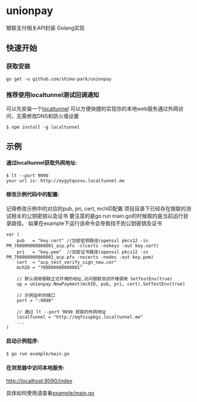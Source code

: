 # unionpay
银联支付相关API封装 Golang实现

## 快速开始
### 获取安装
    go get -u github.com/shima-park/unionpay

### 推荐使用localtunnel测试回调通知
可以先安装一个[localtunnel](https://localtunnel.github.io/www/)
可以方便快捷的实现你的本地web服务通过外网访问，无需修改DNS和防火墙设置

```console
$ npm install -g localtunnel
```

## 示例

#### 通过localtunnel获取外网地址:

```console
$ lt --port 9090
your url is: http://eygytquvvu.localtunnel.me
```

#### 修改示例代码中的配置:
记得修改示例中的对应的pub, pri, cert, mchID配置
项目目录下已经存在银联的测试相关的公钥密钥以及证书
要注意的是go run main.go的时候取的是当前运行目录路径。
如果在example下运行该命令会导致找不到公钥密钥及证书

```golang
var (
    pub   = "key.cert" //加密密钥路径(openssl pkcs12 -in PM_700000000000001_acp.pfx -clcerts -nokeys -out key.cert)
	pri   = "key.pem"  //加密证书路径(openssl pkcs12 -in PM_700000000000001_acp.pfx -nocerts -nodes -out key.pem)
	cert  = "acp_test_verify_sign_new.cer"
	mchID = "700000000000001"

    // 默认调用银联正式环境的地址,访问银联测试环境调用 SetTestEnv(true)
	up = unionpay.NewPayment(mchID, pub, pri, cert).SetTestEnv(true)

    // 示例监听的端口
	port = ":9090"

    // 通过 lt --port 9090 获取的外网地址
	localTunnel = "http://eqfssupbgz.localtunnel.me"
    ...
)
```

#### 启动示例程序:

```console
$ go run example/main.go
```

#### 在浏览器中访问本地服务:
[http://localhost:9090/index](http://localhost:9090/index)

具体如何使用请查看[example/main.go](https://github.com/shima-park/unionpay/blob/master/example/main.go)
